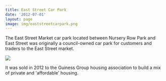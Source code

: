 ```yaml
---
title: East Street Car Park
date: '2012-07-01'
layout: page
image: img/eaststreetcarpark.png
---
```

The East Street Market car park located between Nursery Row Park and East Street was originally a council-owned car park for customers and traders to the East Street market. 

![](https://35percent.org/img/eaststreetcarpark.jpg)

It was sold in 2012 to the Guiness Group housing association to build a mix of private and 'affordable' housing.


